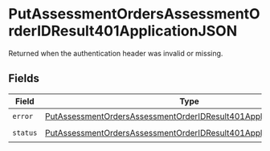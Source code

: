 # PutAssessmentOrdersAssessmentOrderIDResult401ApplicationJSON

Returned when the authentication header was invalid or missing.


## Fields

| Field                                                                                                                                                               | Type                                                                                                                                                                | Required                                                                                                                                                            | Description                                                                                                                                                         |
| ------------------------------------------------------------------------------------------------------------------------------------------------------------------- | ------------------------------------------------------------------------------------------------------------------------------------------------------------------- | ------------------------------------------------------------------------------------------------------------------------------------------------------------------- | ------------------------------------------------------------------------------------------------------------------------------------------------------------------- |
| `error`                                                                                                                                                             | [PutAssessmentOrdersAssessmentOrderIDResult401ApplicationJSONError](../../models/operations/putassessmentordersassessmentorderidresult401applicationjsonerror.md)   | :heavy_check_mark:                                                                                                                                                  | N/A                                                                                                                                                                 |
| `status`                                                                                                                                                            | [PutAssessmentOrdersAssessmentOrderIDResult401ApplicationJSONStatus](../../models/operations/putassessmentordersassessmentorderidresult401applicationjsonstatus.md) | :heavy_check_mark:                                                                                                                                                  | N/A                                                                                                                                                                 |